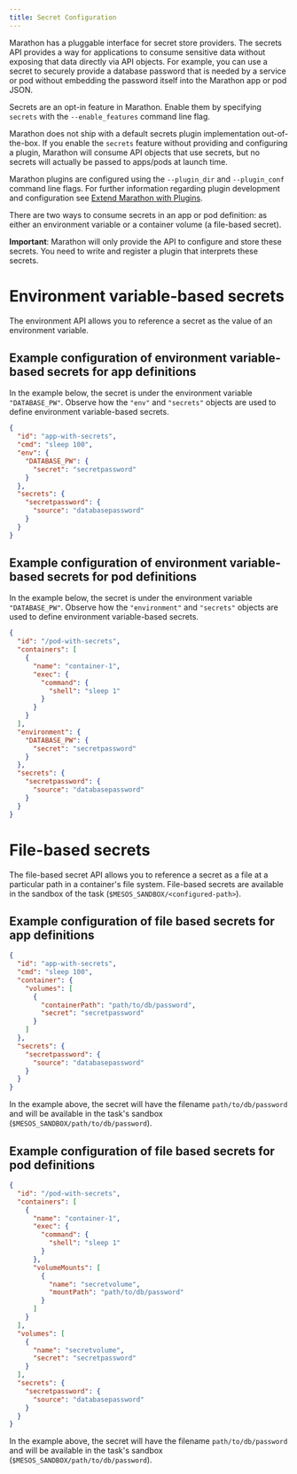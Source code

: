```yaml
---
title: Secret Configuration
---
```


Marathon has a pluggable interface for secret store providers. The secrets API provides a way for applications to consume sensitive data without exposing that data directly via API objects. For example, you can use a secret to securely provide a database password that is needed by a service or pod without embedding the password itself into the Marathon app or pod JSON.

Secrets are an opt-in feature in Marathon. Enable them by specifying `secrets` with the `--enable_features` command line flag.

Marathon does not ship with a default secrets plugin implementation out-of-the-box. If you enable the `secrets` feature without providing and configuring a plugin, Marathon will consume API objects that use secrets, but no secrets will actually be passed to apps/pods at launch time.

Marathon plugins are configured using the `--plugin_dir` and `--plugin_conf` command line flags. For further information regarding plugin development and configuration see [Extend Marathon with Plugins](plugin.html).

There are two ways to consume secrets in an app or pod definition: as either an environment variable or a container volume (a file-based secret).

**Important**: Marathon will only provide the API to configure and store these secrets. You need to write and register a plugin that interprets these secrets.

# Environment variable-based secrets
The environment API allows you to reference a secret as the value of an environment variable.

## Example configuration of environment variable-based secrets for app definitions
In the example below, the secret is under the environment variable `"DATABASE_PW"`. Observe how the `"env"` and `"secrets"` objects are used to define environment variable-based secrets.

```json
{
  "id": "app-with-secrets",
  "cmd": "sleep 100",
  "env": {
    "DATABASE_PW": {
      "secret": "secretpassword"
    }
  },
  "secrets": {
    "secretpassword": {
      "source": "databasepassword"
    }
  }
}
```

## Example configuration of environment variable-based secrets for pod definitions
In the example below, the secret is under the environment variable `"DATABASE_PW"`. Observe how the `"environment"` and `"secrets"` objects are used to define environment variable-based secrets.

```json
{
  "id": "/pod-with-secrets",
  "containers": [
    {
      "name": "container-1",
      "exec": {
        "command": {
          "shell": "sleep 1"
        }
      }
    }
  ],
  "environment": {
    "DATABASE_PW": {
      "secret": "secretpassword"
    }
  },
  "secrets": {
    "secretpassword": {
      "source": "databasepassword"
    }
  }
}
```

# File-based secrets
The file-based secret API allows you to reference a secret as a file at a particular path in a container's file system. File-based secrets are available in the sandbox of the task (`$MESOS_SANDBOX/<configured-path>`).

## Example configuration of file based secrets for app definitions

```json
{
  "id": "app-with-secrets",
  "cmd": "sleep 100",
  "container": {
    "volumes": [
      {
        "containerPath": "path/to/db/password",
        "secret": "secretpassword"
      }
    ]
  },
  "secrets": {
    "secretpassword": {
      "source": "databasepassword"
    }
  }
}
```

In the example above, the secret will have the filename `path/to/db/password` and will be available in the task's sandbox (`$MESOS_SANDBOX/path/to/db/password`).

## Example configuration of file based secrets for pod definitions

```json
{
  "id": "/pod-with-secrets",
  "containers": [
    {
      "name": "container-1",
      "exec": {
        "command": {
          "shell": "sleep 1"
        }
      },
      "volumeMounts": [
        {
          "name": "secretvolume",
          "mountPath": "path/to/db/password"
        }
      ]
    }
  ],
  "volumes": [
    {
      "name": "secretvolume",
      "secret": "secretpassword"
    }
  ],
  "secrets": {
    "secretpassword": {
      "source": "databasepassword"
    }
  }
}
```

In the example above, the secret will have the filename `path/to/db/password` and will be available in the task's sandbox (`$MESOS_SANDBOX/path/to/db/password`).
